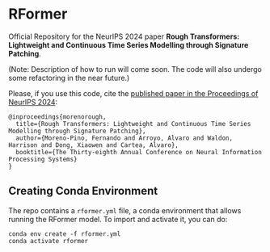 # RFormer
Official Repository for the NeurIPS 2024 paper **Rough Transformers: Lightweight and Continuous Time Series Modelling through Signature Patching**.

(Note: Description of how to run will come soon. The code will also undergo some refactoring in the near future.)

Please, if you use this code, cite the [published paper in the Proceedings of NeurIPS 2024](https://arxiv.org/abs/2405.20799):

```
@inproceedings{morenorough,
  title={Rough Transformers: Lightweight and Continuous Time Series Modelling through Signature Patching},
  author={Moreno-Pino, Fernando and Arroyo, Alvaro and Waldon, Harrison and Dong, Xiaowen and Cartea, Alvaro},
  booktitle={The Thirty-eighth Annual Conference on Neural Information Processing Systems}
}
```

## Creating Conda Environment

The repo contains a `rformer.yml` file, a conda environment that allows running the RFormer model. To import and activate it, you can do:

```
conda env create -f rformer.yml
conda activate rformer
```
